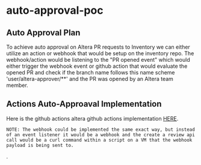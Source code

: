 # auto-approval-poc

## Auto Approval Plan
To achieve auto approval on Altera PR requests to Inventory we can either utilize an action or webhook that would be setup on the inventory repo. The webhook/action would be listening to the "PR opened event" which would either trigger the webhook event or github action that would evaluate the opened PR and check if the branch name follows this name scheme 'user/altera-approver/**' and the PR was opened by an Altera team member. 

## Actions Auto-Approaval Implementation
Here is the github actions altera github actions implementation [HERE](https://github.com/jaron-bauers/auto-approval-poc/blob/main/.github/workflows/poc-2.yml). 

`NOTE: The webhook could be implemented the same exact way, but instead of an event listener it would be a webhook and the create a review api call would be a curl command within a script on a VM that the webhook payload is being sent to.`




.
